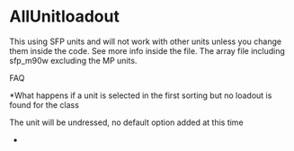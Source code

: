 # AllUnitloadout

This using SFP units and will not work with other units unless you change them inside the code. See more info inside the file.
The array file including sfp_m90w excluding the MP units.

FAQ

*What happens if a unit is selected in the first sorting but no loadout is found for the class

The unit will be undressed, no default option added at this time

*
